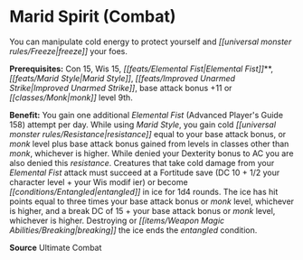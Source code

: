 ﻿---
cssclass: [feats]

---
# Marid Spirit (Combat)

You can manipulate cold energy to protect yourself and _[[universal monster rules/Freeze|freeze]]_ your foes.

**Prerequisites:** Con 15, Wis 15, _[[feats/Elemental Fist|Elemental Fist]]_**, _[[feats/Marid Style|Marid Style]]_, _[[feats/Improved Unarmed Strike|Improved Unarmed Strike]]_, base attack bonus +11 or _[[classes/Monk|monk]]_ level 9th.

**Benefit:** You gain one additional _Elemental Fist_ (Advanced Player's Guide 158) attempt per day. While using _Marid Style_, you gain cold _[[universal monster rules/Resistance|resistance]]_ equal to your base attack bonus, or _monk_ level plus base attack bonus gained from levels in classes other than _monk_, whichever is higher. While denied your Dexterity bonus to AC you are also denied this _resistance_. Creatures that take cold damage from your _Elemental Fist_ attack must succeed at a Fortitude save (DC 10 + 1/2 your character level + your Wis modif ier) or become _[[conditions/Entangled|entangled]]_ in ice for 1d4 rounds. The ice has hit points equal to three times your base attack bonus or _monk_ level, whichever is higher, and a break DC of 15 + your base attack bonus or _monk_ level, whichever is higher. Destroying or _[[items/Weapon Magic Abilities/Breaking|breaking]]_ the ice ends the _entangled_ condition.

**Source** Ultimate Combat